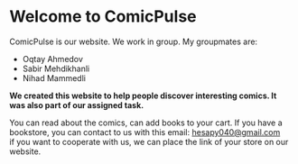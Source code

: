 # Welcome to ComicPulse
ComicPulse is our website. We work in group. 
My groupmates are:  
- Oqtay Ahmedov
- Sabir Mehdikhanli
- Nihad Mammedli

**We created this website to help people discover interesting comics. It was also part of our assigned task.**  

You can read about the comics, can add books to your cart. If you have a bookstore, you can contact to us with this email: hesapy040@gmail.com  
if you want to cooperate with us, we can place the link of your store on our website.

